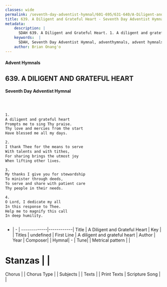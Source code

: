 ```yaml
---
classes: wide
permalink: /seventh-day-adventist-hymnal/601-695/631-640/A-Diligent-and-Grateful-Heart/
title: 639. A Diligent and Grateful Heart - Seventh Day Adventist Hymnal
metadata:
    description: |
      SDAH 639. A Diligent and Grateful Heart. 1. A diligent and grateful heart Prompts me to sing Thy praise. Thy love and mercies from the start Have blessed me all my days.
    keywords:  |
      SDAH, Seventh Day Adventist Hymnal, adventhymnals, advent hymnals, A Diligent and Grateful Heart, A diligent and grateful heart 
    author: Brian Onang'o
---
```


#### Advent Hymnals
## 639. A DILIGENT AND GRATEFUL HEART
#### Seventh Day Adventist Hymnal

```txt



1.
A diligent and grateful heart
Prompts me to sing Thy praise.
Thy love and mercies from the start
Have blessed me all my days.

2.
I thank Thee for the means to serve
With talents and with tithes,
For sharing brings the utmost joy
When lifting other lives.

3.
My thanks I give you for stewardship
To minister through deeds,
To serve and share with patient care
Thy people in their needs.

4.
O Lord, I dedicate my all
In this response to Thee.
Help me to magnify this call
In deep humility.



```

- |   -  |
-------------|------------|
Title | A Diligent and Grateful Heart |
Key |  |
Titles | undefined |
First Line | A diligent and grateful heart |
Author | 
Year | 
Composer|  |
Hymnal|  - |
Tune|  |
Metrical pattern | |
# Stanzas |  |
Chorus |  |
Chorus Type |  |
Subjects |  |
Texts |  |
Print Texts | 
Scripture Song |  |
  
